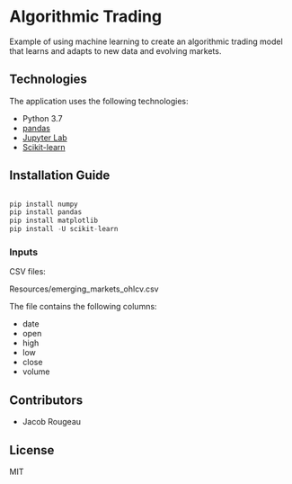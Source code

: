 # Algorithmic Trading

Example of using machine learning to create an algorithmic trading model that learns and adapts to new data and evolving markets.

## Technologies

The application uses the following technologies:

- Python 3.7
- [pandas](https://pandas.pydata.org/pandas-docs/stable/index.html)
- [Jupyter Lab](https://jupyter.org/)
- [Scikit-learn](https://scikit-learn.org/stable/index.html)

## Installation Guide

```python

pip install numpy
pip install pandas
pip install matplotlib
pip install -U scikit-learn

```

### Inputs

CSV files:

Resources/emerging_markets_ohlcv.csv

The file contains the following columns:

- date
- open
- high
- low
- close
- volume

## Contributors

- Jacob Rougeau

## License

MIT

